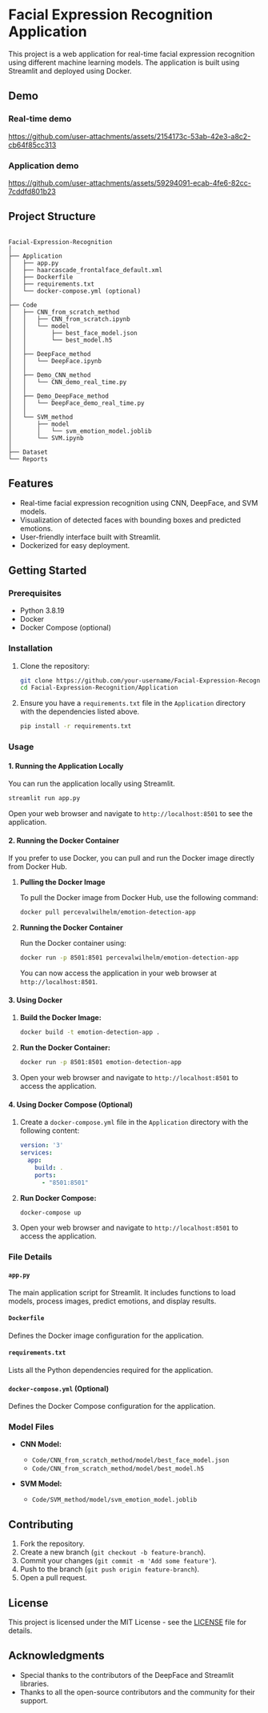 # Facial Expression Recognition Application

This project is a web application for real-time facial expression recognition using different machine learning models. The application is built using Streamlit and deployed using Docker.

## Demo

### Real-time demo
https://github.com/user-attachments/assets/2154173c-53ab-42e3-a8c2-cb64f85cc313

### Application demo
https://github.com/user-attachments/assets/59294091-ecab-4fe6-82cc-7cddfd801b23

## Project Structure

```

Facial-Expression-Recognition
│
├── Application
│   ├── app.py
│   ├── haarcascade_frontalface_default.xml
│   ├── Dockerfile
│   ├── requirements.txt
│   └── docker-compose.yml (optional)
│
├── Code
│   ├── CNN_from_scratch_method
│   │   ├── CNN_from_scratch.ipynb
│   │   └── model
│   │       ├── best_face_model.json
│   │       └── best_model.h5
│   │
│   ├── DeepFace_method
│   │   └── DeepFace.ipynb
│   │
│   ├── Demo_CNN_method
│   │   └── CNN_demo_real_time.py
│   │
│   ├── Demo_DeepFace_method
│   │   └── DeepFace_demo_real_time.py
│   │
│   └── SVM_method
│       ├── model
│       │   └── svm_emotion_model.joblib
│       └── SVM.ipynb
│
├── Dataset
└── Reports

```

## Features

- Real-time facial expression recognition using CNN, DeepFace, and SVM models.
- Visualization of detected faces with bounding boxes and predicted emotions.
- User-friendly interface built with Streamlit.
- Dockerized for easy deployment.

## Getting Started

### Prerequisites

- Python 3.8.19
- Docker
- Docker Compose (optional)

### Installation

1. Clone the repository:

   ```bash
   git clone https://github.com/your-username/Facial-Expression-Recognition.git
   cd Facial-Expression-Recognition/Application
   ```

2. Ensure you have a `requirements.txt` file in the `Application` directory with the dependencies listed above.

   ```bash
   pip install -r requirements.txt
   ```

### Usage

#### 1. Running the Application Locally

You can run the application locally using Streamlit.

```bash
streamlit run app.py
```

Open your web browser and navigate to `http://localhost:8501` to see the application.

#### 2. Running the Docker Container

If you prefer to use Docker, you can pull and run the Docker image directly from Docker Hub.

   1. **Pulling the Docker Image**
   
      To pull the Docker image from Docker Hub, use the following command:
      
      ```bash
      docker pull percevalwilhelm/emotion-detection-app
      ```
   
   2. **Running the Docker Container**
   
      Run the Docker container using:
      
      ```bash
      docker run -p 8501:8501 percevalwilhelm/emotion-detection-app
      ```
   
      You can now access the application in your web browser at `http://localhost:8501`.

#### 3. Using Docker

   1. **Build the Docker Image:**
   
      ```bash
      docker build -t emotion-detection-app .
      ```
   
   2. **Run the Docker Container:**
   
      ```bash
      docker run -p 8501:8501 emotion-detection-app
      ```
   
   3. Open your web browser and navigate to `http://localhost:8501` to access the application.

#### 4. Using Docker Compose (Optional)

   1. Create a `docker-compose.yml` file in the `Application` directory with the following content:
   
      ```yaml
      version: '3'
      services:
        app:
          build: .
          ports:
            - "8501:8501"
      ```
   
   2. **Run Docker Compose:**
   
      ```bash
      docker-compose up
      ```
   
   3. Open your web browser and navigate to `http://localhost:8501` to access the application.

### File Details

#### `app.py`

The main application script for Streamlit. It includes functions to load models, process images, predict emotions, and display results.

#### `Dockerfile`

Defines the Docker image configuration for the application.

#### `requirements.txt`

Lists all the Python dependencies required for the application.

#### `docker-compose.yml` (Optional)

Defines the Docker Compose configuration for the application.

### Model Files

- **CNN Model:**
  - `Code/CNN_from_scratch_method/model/best_face_model.json`
  - `Code/CNN_from_scratch_method/model/best_model.h5`

- **SVM Model:**
  - `Code/SVM_method/model/svm_emotion_model.joblib`

## Contributing

1. Fork the repository.
2. Create a new branch (`git checkout -b feature-branch`).
3. Commit your changes (`git commit -m 'Add some feature'`).
4. Push to the branch (`git push origin feature-branch`).
5. Open a pull request.

## License

This project is licensed under the MIT License - see the [LICENSE](LICENSE) file for details.

## Acknowledgments

- Special thanks to the contributors of the DeepFace and Streamlit libraries.
- Thanks to all the open-source contributors and the community for their support.
